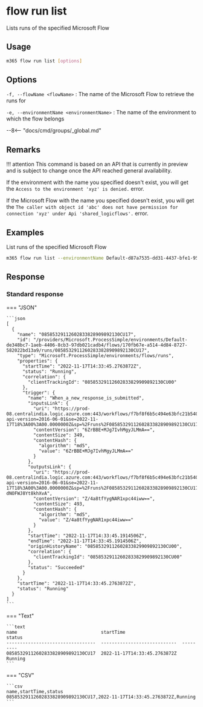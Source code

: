 # flow run list

Lists runs of the specified Microsoft Flow

## Usage

```sh
m365 flow run list [options]
```

## Options

`-f, --flowName <flowName>`
: The name of the Microsoft Flow to retrieve the runs for

`-e, --environmentName <environmentName>`
: The name of the environment to which the flow belongs

--8<-- "docs/cmd/groups/_global.md"

## Remarks

!!! attention
    This command is based on an API that is currently in preview and is subject to change once the API reached general availability.

If the environment with the name you specified doesn't exist, you will get the `Access to the environment 'xyz' is denied.` error.

If the Microsoft Flow with the name you specified doesn't exist, you will get the `The caller with object id 'abc' does not have permission for connection 'xyz' under Api 'shared_logicflows'.` error.

## Examples

List runs of the specified Microsoft Flow

```sh
m365 flow run list --environmentName Default-d87a7535-dd31-4437-bfe1-95340acd55c5 --flowName 5923cb07-ce1a-4a5c-ab81-257ce820109a
```

## Response

### Standard response

=== "JSON"

    ```json
    [      
      {
        "name": "08585329112602833828909892130CU17",
        "id": "/providers/Microsoft.ProcessSimple/environments/Default-de348bc7-1aeb-4406-8cb3-97db021cadb4/flows/170fb67e-a514-4d84-8727-582022bd13a9/runs/08585329112602833828909892130CU17",
        "type": "Microsoft.ProcessSimple/environments/flows/runs",
        "properties": {
          "startTime": "2022-11-17T14:33:45.2763872Z",
          "status": "Running",
          "correlation": {
            "clientTrackingId": "08585329112602833829909892130CU00"
          },
          "trigger": {
            "name": "When_a_new_response_is_submitted",
            "inputsLink": {
              "uri": "https://prod-08.centralindia.logic.azure.com:443/workflows/f7bf8f6b5c494e63bfc21b54087a596e/runs/08585329112602833828909892130CU17/contents/TriggerInputs?api-version=2016-06-01&se=2022-11-17T18%3A00%3A00.0000000Z&sp=%2Fruns%2F08585329112602833828909892130CU17%2Fcontents%2FTriggerInputs%2Fread&sv=1.0&sig=jmdMRWvY7uGoxTmqd3_a2bJtegXuVyuKTKKUVLiwh38",
              "contentVersion": "6ZrBBE+MJg7IvhMgyJLMmA==",
              "contentSize": 349,
              "contentHash": {
                "algorithm": "md5",
                "value": "6ZrBBE+MJg7IvhMgyJLMmA=="
              }
            },
            "outputsLink": {
              "uri": "https://prod-08.centralindia.logic.azure.com:443/workflows/f7bf8f6b5c494e63bfc21b54087a596e/runs/08585329112602833828909892130CU17/contents/TriggerOutputs?api-version=2016-06-01&se=2022-11-17T18%3A00%3A00.0000000Z&sp=%2Fruns%2F08585329112602833828909892130CU17%2Fcontents%2FTriggerOutputs%2Fread&sv=1.0&sig=Y3qqjuWrrcQJrmF7uvm6LVzQy5w-dNOFWJ8Yt8khXvA",
              "contentVersion": "Z/4a8tfYygNAR1xpc44iww==",
              "contentSize": 493,
              "contentHash": {
                "algorithm": "md5",
                "value": "Z/4a8tfYygNAR1xpc44iww=="
              }
            },
            "startTime": "2022-11-17T14:33:45.1914506Z",
            "endTime": "2022-11-17T14:33:45.1914506Z",
            "originHistoryName": "08585329112602833829909892130CU00",
            "correlation": {
              "clientTrackingId": "08585329112602833829909892130CU00"
            },
            "status": "Succeeded"
          }
        },
        "startTime": "2022-11-17T14:33:45.2763872Z",
        "status": "Running"
      }
    ]
    ```

=== "Text"

    ```text
    name                               startTime                     status
    ---------------------------------  ----------------------------  ---------
    08585329112602833828909892130CU17  2022-11-17T14:33:45.2763872Z  Running
    ```

=== "CSV"

    ```csv
    name,startTime,status
    08585329112602833828909892130CU17,2022-11-17T14:33:45.2763872Z,Running
    ```
